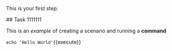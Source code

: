 This is your first step.

## Task 1111111

This is an _example_ of creating a scenario and running a **command**

`echo 'Hello World'`{{execute}}
